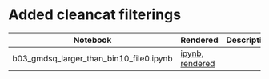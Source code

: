 # Added cleancat filterings


|  Notebook | Rendered   | Description  |  Author |
|---|---|---|---|
| b03_gmdsq_larger_than_bin10_file0.ipynb  | [ipynb](https://github.com/bpRsh/2019_shear_analysis_after_dmstack/blob/master/Dec_2019/Dec_04/a29_nov27_2019_cleancat15/b03_gmdsq_larger_than_bin10_file0.ipynb), [rendered](https://nbviewer.jupyter.org/github/bpRsh/2019_shear_analysis_after_dmstack/blob/master/Dec_2019/Dec_04/a29_nov27_2019_cleancat15/b03_gmdsq_larger_than_bin10_file0.ipynb)  |   | [Bhishan Poudel](https://bhishanpdl.github.io/)  |

